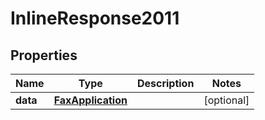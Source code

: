 # InlineResponse2011

## Properties
Name | Type | Description | Notes
------------ | ------------- | ------------- | -------------
**data** | [**FaxApplication**](FaxApplication.md) |  |  [optional]
